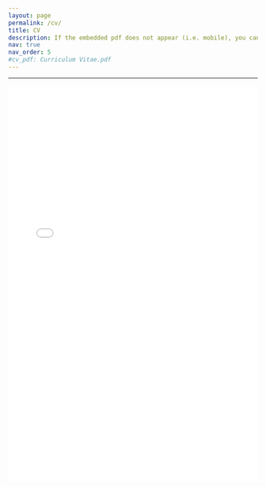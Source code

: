 ```yaml
---
layout: page
permalink: /cv/
title: CV
description: If the embedded pdf does not appear (i.e. mobile), you can download it <a href='/assets/pdf/Curriculum Vitae.pdf'><u>here</u></a> for viewing.
nav: true
nav_order: 5
#cv_pdf: Curriculum Vitae.pdf
---
```

<hr>

<center>
<object data="/assets/pdf/Curriculum Vitae.pdf#view=FitH&pagemode=none" width="100%" height="800px" type="application/pdf">
    <embed src="/assets/pdf/Curriculum Vitae.pdf#view=FitH&pagemode=none" width="100%" height="800px" type="application/pdf" />
</object>
</center>
